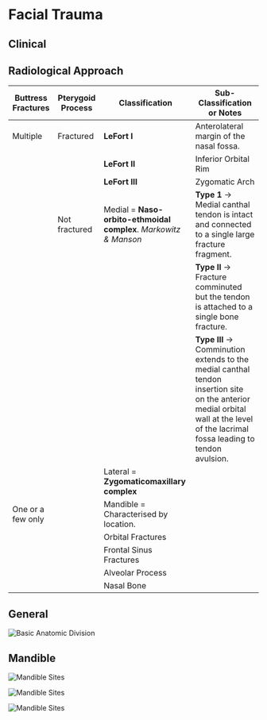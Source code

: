 # Facial Trauma

## Clinical 

## Radiological Approach 

| Buttress Fractures | Pterygoid Process | Classification | Sub-Classification or Notes |
|---|---|---|---|
| Multiple | Fractured | **LeFort I** | Anterolateral margin of the nasal fossa. |
| | | **LeFort II** | Inferior Orbital Rim |
| | | **LeFort III** | Zygomatic Arch | 
| | Not fractured | Medial = **Naso-orbito-ethmoidal complex**. *Markowitz & Manson* | **Type 1** -> Medial canthal tendon is intact and connected to a single large fracture fragment. |
| | | | **Type II** -> Fracture comminuted but the tendon is attached to a single bone fracture. |
| | | | **Type III** -> Comminution extends to the medial canthal tendon insertion site on the anterior medial orbital wall at the level of the lacrimal fossa leading to tendon avulsion. |  
| | | Lateral = **Zygomaticomaxillary complex** | | 
| One or a few only | | Mandible = Characterised by location. | | 
| | | Orbital Fractures | | 
| | | Frontal Sinus Fractures | | 
| | | Alveolar Process | | 
| | | Nasal Bone | |

## General 

![Basic Anatomic Division](/home/nim/Documents/EBR/head_neck/images/facial_butress.png)

## Mandible

![Mandible Sites](/home/nim/Documents/EBR/head_neck/images/mandible_sites.png)

![Mandible Sites](/home/nim/Documents/EBR/head_neck/images/mandible_subsites.png)

![Mandible Sites](/home/nim/Documents/EBR/head_neck/images/mandible_subsites_frontal.png)
